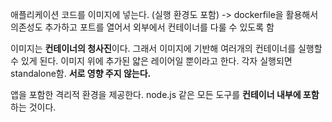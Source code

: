 
애플리케이션 코드를 이미지에 넣는다. (실행 환경도 포함)
-> dockerfile을 활용해서 의존성도 추가하고 포트를 열어서 외부에서 컨테이너를 다룰 수 있도록 함

이미지는 **컨테이너의 청사진**이다.
그래서 이미지에 기반해 여러개의 컨테이너를 실행할 수 있게 된다. 이미지 위에 추가된 얇은 레이어일 뿐이라고 한다.
각자 실행되면 standalone함. **서로 영향 주지 않는다.**

앱을 포함한 격리적 환경을 제공한다.
node.js 같은 모든 도구를 **컨테이너 내부에 포함**하는 것이다.